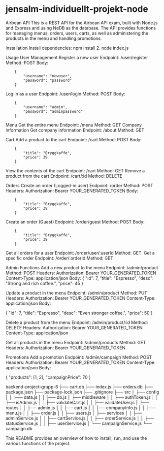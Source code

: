 # jensalm-individuellt-projekt-node
Airbean API
This is a REST API for the Airbean API exam, built with Node.js and Express and using NeDB as the database. The API provides functions for managing menus, orders, users, carts, as well as administering the products in the menu and handling promotions.

Installation
Install dependencies:
		npm install
	2. 	node index.js

Usage
User Management
Register a new user
Endpoint: /user/register
Method: POST
Body:

		{
  			"username": "newuser",
  			"password": "password"
		}

Log in as a user
Endpoint: /user/login
Method: POST
Body:

		{
  			"username": "admin",
  			"password": "adminpassword"
		}




Menu
Get the entire menu
Endpoint: /menu
Method: GET
Company Information
Get company information
Endpoint: /about
Method: GET


Cart
Add a product to the cart
Endpoint: /cart
Method: POST
Body:

		{
  			"title": "Bryggkaffe",
  			"price": 39
		}

View the contents of the cart
Endpoint: /cart
Method: GET
Remove a product from the cart
Endpoint: /cart/:id
Method: DELETE







Orders
Create an order (Logged-in user)
Endpoint: /order
Method: POST
Headers:
Authorization: Bearer YOUR_GENERATED_TOKEN
Body:

		{
  			"title": "Bryggkaffe",
  			"price": 39
		}

Create an order (Guest)
Endpoint: /order/guest
Method: POST
Body:

		{
  			"title": "Bryggkaffe",
  			"price": 39
		}


Get all orders for a user
Endpoint: /order/user/:userId
Method: GET
 Get a specific order
Endpoint: /order/:orderId
Method: GET







Admin Functions
Add a new product to the menu
Endpoint: /admin/product
Method: POST
Headers:
Authorization: Bearer YOUR_GENERATED_TOKEN
Content-Type: application/json
Body:
			{
  				"id": 7,
  				"title": "Espresso",
  				"desc": "Strong and rich coffee.",
  				"price": 45
			}

Update a product in the menu
Endpoint: /admin/product
Method: PUT
Headers:
Authorization: Bearer YOUR_GENERATED_TOKEN
Content-Type: application/json
Body:

{
  "id": 7,
  "title": "Espresso",
  "desc": "Even stronger coffee.",
  "price": 50
}

Delete a product from the menu
Endpoint: /admin/product/:id
Method: DELETE
Headers:
Authorization: Bearer YOUR_GENERATED_TOKEN
Content-Type: application/json

Get all products in the menu
Endpoint: /admin/products
Method: GET
Headers:
Authorization: Bearer YOUR_GENERATED_TOKEN


Promotions
Add a promotion
Endpoint: /admin/campaign
Method: POST
Headers:
Authorization: Bearer YOUR_GENERATED_TOKEN
Content-Type: application/json
Body:

{
  "products": [1, 2],
  "campaignPrice": 70
}


backend-project-grupp-6
├── cart.db
├── index.js
├── orders.db
├── package.json
├── package-lock.json
├── .gitignore
├── src
│   ├── config
│   │   ├── data.js
│   │   ├── db.js
│   ├── middleware
│   │   ├── authToken.js
│   │   ├── isAdmin.js
│   │   ├── validateCart.js
│   │   ├── validateUser.js
│   ├── routes
│   │   ├── admin.js
│   │   ├── cart.js
│   │   ├── companyInfo.js
│   │   ├── menu.js
│   │   ├── order.js
│   │   ├── users.js
│   ├── services
│   │   ├── adminService.js
│   │   ├── cartService.js
│   │   ├── orderService.js
│   │   ├── statusService.js
│   │   ├── userService.js
│   └── campaignService.js
└── campaign.db



This README provides an overview of how to install, run, and use the various functions of the project.
